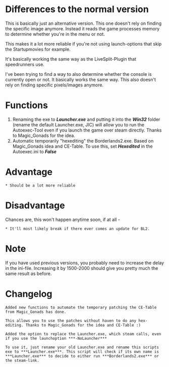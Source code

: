 # Differences to the normal version
This is basically just an alternative version.
This one doesn't rely on finding the specific image anymore. Instead it reads the game processes memory to determine whether you're in the menu or not.

This makes it a lot more reliable if you're not using launch-options that skip the Startupmovies for example.

It's basically working the same way as the LiveSplit-Plugin that speedrunners use.

I've been trying to find a way to also determine whether the console is currently open or not. It basically works the same way. This also doesn't rely on finding specific pixels/images anymore.

# Functions
1. Renaming the exe to ***Launcher.exe*** and putting it into the ***Win32*** folder (rename the default Launcher.exe, JIC) will allow you to run the Autoexec-Tool even if you launch the game over steam directly. Thanks to Magic_Gonads for the idea.
2. Automatic temporarily "hexediting" the Borderlands2.exe. Based on Magic_Gonads idea and CE-Table. To use this, set ***Hexedited*** in the Autoexec.ini to ***False***

# Advantage
    * Should be a lot more reliable
# Disadvantage
Chances are, this won't happen anytime soon, if at all - 
    
    * It'll most likely break if there ever comes an update for BL2.

# Note
If you have used previous versions, you probably need to increase the delay in the ini-file. Increasing it by 1500-2000 should give you pretty much the same result as before.


# Changelog
```
Added new functions to automate the temporary patching the CE-Table from Magic_Gonads has done.

This allows you to use the patches without haven to do any hex-editing. Thanks to Magic_Gonads for the idea and CE-Table :)
```


```
Added the option to replace the Launcher.exe, which steam calls, even if you use the launchoption ***-NoLauncher*** 

To use it, just rename your old Launcher.exe and rename this scripts exe to ***Launcher.exe***. This script will check if its own name is ***Launcher.exe*** to decide to either run ***Borderlands2.exe*** or the steam-link.
```